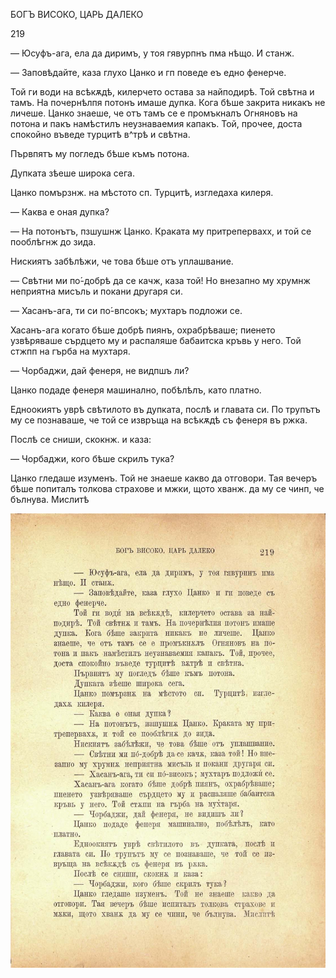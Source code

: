 ﻿БОГЪ ВИСОКО, ЦАРЬ ДАЛЕКО

219

— Юсуфъ-ага, ела да диримъ, у тоя гявурпнъ пма нѣщо. И станж.

— Заповѣдайте, каза глухо Цанко и гп поведе еъ едно фенерче.

Той ги води на всѣкѫдѣ, килерчето остава за найподирѣ. Той свѣтна и тамъ. На почернѣлпя потонъ имаше дупка. Кога бѣше закрита никакъ не личеше. Цанко знаеше, че отъ тамъ се е промъкналъ Огняновъ на потона и пакъ намѣстилъ неузнаваемия капакъ. Той, прочее, доста спокойно въведе турцитѣ в^трѣ и свѣтна.

Първпятъ му погледъ бѣше къмъ потона.

Дупката зѣеше широка сега.

Цанко помързнж. на мѣстото сп. Турцитѣ, изгледаха килеря.

— Каква е оная дупка?

— На потонътъ, пзшушнж Цанко. Краката му притрепервахх, и той се пооблѣгнж до зида.

Нискиятъ забѣлѣжи, че това бѣше отъ уплашвание.

— Свѣтни ми по́-добрѣ да се качж, каза той! Но внезапно му хрумнж неприятна мисъль и покани другаря си.

— Хасанъ-ага, ти си по́-впсокъ; мухтаръ подложи се.

Хасанъ-ага когато бѣше добрѣ пиянъ, охрабрѣваше; пиенето узвѣряваше сърдцето му и распаляше бабаитска кръвь у него. Той стжпп на гърба на мухтаря.

— Чорбаджи, дай фенеря, не видпшъ ли?

Цанко подаде фенеря машинално, побѣлѣлъ, като платно.

Едноокиятъ уврѣ свѣтилото въ дупката, послѣ и главата си. По трупътъ му се познаваше, че той се извръща на всѣкѫдѣ съ фенеря въ ржка.

Послѣ се сниши, скокнж. и каза:

— Чорбаджи, кого бѣше скрилъ тука?

Цанко гледаше изуменъ. Той не знаеше какво да отговори. Тая вечеръ бѣше попиталъ толкова страхове и мжки, щото хванж. да му се чинп, че бълнува. Мислитѣ

![original](images/248.jpg)


